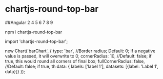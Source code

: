 # chartjs-round-top-bar

##Angular 2 4 5 6 7 8 9

npm i chartjs-round-top-bar

import 'chartjs-round-top-bar';

new Chart('barChart', {
        type: 'bar',
        //Border radius; Default: 0; If a negative value is passed, it will overwrite to 0;
        cornerRadius: 10, 
        //Default: false; if true, this would round all corners of final box;
        fullCornerRadius: false, 
        //Default: false; if true, th
        data: {
          labels: ['label 1'],
          datasets: [{label: 'Label 1', data}]}
 });
